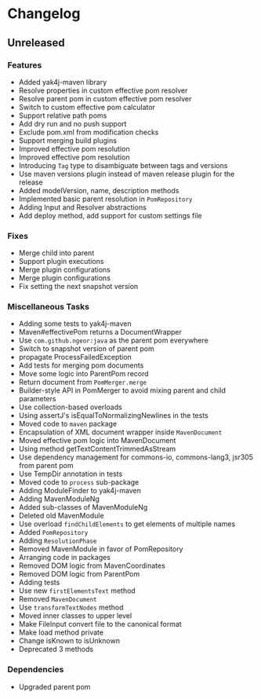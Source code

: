 # Changelog

## Unreleased

### Features

* Added yak4j-maven library
* Resolve properties in custom effective pom resolver
* Resolve parent pom in custom effective pom resolver
* Switch to custom effective pom calculator
* Support relative path poms
* Add dry run and no push support
* Exclude pom.xml from modification checks
* Support merging build plugins
* Improved effective pom resolution
* Improved effective pom resolution
* Introducing `Tag` type to disambiguate between tags and versions
* Use maven versions plugin instead of maven release plugin for the release
* Added modelVersion, name, description methods
* Implemented basic parent resolution in `PomRepository`
* Adding Input and Resolver abstractions
* Add deploy method, add support for custom settings file

### Fixes

* Merge child into parent
* Support plugin executions
* Merge plugin configurations
* Merge plugin configurations
* Fix setting the next snapshot version

### Miscellaneous Tasks

* Adding some tests to yak4j-maven
* Maven#effectivePom returns a DocumentWrapper
* Use `com.github.ngeor:java` as the parent pom everywhere
* Switch to snapshot version of parent pom
* propagate ProcessFailedException
* Add tests for merging pom documents
* Move some logic into ParentPom record
* Return document from `PomMerger.merge`
* Builder-style API in PomMerger to avoid mixing parent and child parameters
* Use collection-based overloads
* Using assertJ's isEqualToNormalizingNewlines in the tests
* Moved code to `maven` package
* Encapsulation of XML document wrapper inside `MavenDocument`
* Moved effective pom logic into MavenDocument
* Using method getTextContentTrimmedAsStream
* Use dependency management for commons-io, commons-lang3, jsr305 from parent pom
* Use TempDir annotation in tests
* Moved code to `process` sub-package
* Adding ModuleFinder to yak4j-maven
* Adding MavenModuleNg
* Added sub-classes of MavenModuleNg
* Deleted old MavenModule
* Use overload `findChildElements` to get elements of multiple names
* Added `PomRepository`
* Adding `ResolutionPhase`
* Removed MavenModule in favor of PomRepository
* Arranging code in packages
* Removed DOM logic from MavenCoordinates
* Removed DOM logic from ParentPom
* Adding tests
* Use new `firstElementsText` method
* Removed `MavenDocument`
* Use `transformTextNodes` method
* Moved inner classes to upper level
* Make FileInput convert file to the canonical format
* Make load method private
* Change isKnown to isUnknown
* Deprecated 3 methods

### Dependencies

* Upgraded parent pom
